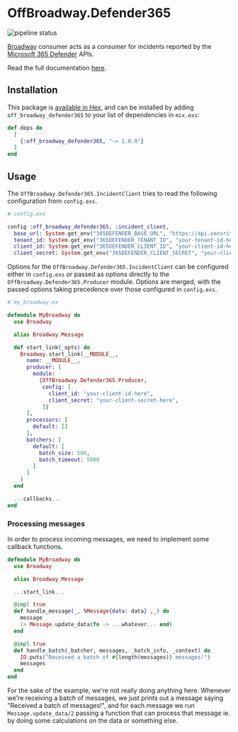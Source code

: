 # OffBroadway.Defender365

![pipeline status](https://github.com/Intility/off_broadway_defender365/actions/workflows/elixir.yml/badge.svg?event=push)

[Broadway](https://github.com/dashbitco/broadway) consumer acts as a consumer for incidents reported by the
[Microsoft 365 Defender](https://www.microsoft.com/en-us/security/business/siem-and-xdr/microsoft-365-defender) APIs.

Read the full documentation [here](https://hexdocs.pm/off_broadway_defender365/readme.html).

## Installation

This package is [available in Hex](https://hex.pm/packages/off_broadway_defender365), and can be installed
by adding `off_broadway_defender365` to your list of dependencies in `mix.exs`:

```elixir
def deps do
  [
    {:off_broadway_defender365, "~> 1.0.0"}
  ]
end
```

## Usage

The `OffBroadway.Defender365.IncidentClient` tries to read the following configuration from `config.exs`.

```elixir
# config.exs

config :off_broadway_defender365, :incident_client,
  base_url: System.get_env("365DEFENDER_BASE_URL", "https://api.security.microsoft.com"),
  tenant_id: System.get_env("365DEFENDER_TENANT_ID", "your-tenant-id-here"),
  client_id: System.get_env("365DEFENDER_CLIENT_ID", "your-client-id-here"),
  client_secret: System.get_env("365DEFENDER_CLIENT_SECRET", "your-client-secret-here")
```

Options for the `OffBroadway.Defender365.IncidentClient` can be configured either in `config.exs` or passed as
options directly to the `OffBroadway.Defender365.Producer` module. Options are merged, with the passed options
taking precedence over those configured in `config.exs`.

```elixir
# my_broadway.ex

defmodule MyBroadway do
  use Broadway

  alias Broadway.Message

  def start_link(_opts) do
    Broadway.start_link(__MODULE__,
      name: __MODULE__,
      producer: [
        module:
          {OffBroadway.Defender365.Producer,
           config: [
             client_id: "your-client-id-here",
             client_secret: "your-client-secret-here",
           ]}
      ],
      processors: [
        default: []
      ],
      batchers: [
        default: [
          batch_size: 500,
          batch_timeout: 5000
        ]
      ]
    )
  end

  ...callbacks...
end
```

### Processing messages

In order to process incoming messages, we need to implement some callback functions.

```elixir
defmodule MyBroadway do
  use Broadway

  alias Broadway.Message

  ...start_link...

  @impl true
  def handle_message(_, %Message{data: data} ,_) do
    message
    |> Message.update_data(fn -> ...whatever... end)
  end

  @impl true
  def handle_batch(_batcher, messages, _batch_info, _context) do
    IO.puts("Received a batch of #{length(messages)} messages!")
    messages
  end
end
```

For the sake of the example, we're not really doing anything here. Whenever we're receiving a batch of messages, we just prints out a
message saying "Received a batch of messages!", and for each message we run `Message.update_data/2` passing a function that can
process that message ie. by doing some calculations on the data or something else.
